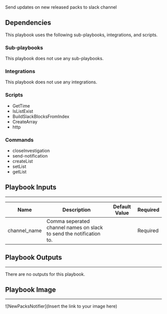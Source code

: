 Send updates on new released packs to slack channel

## Dependencies
This playbook uses the following sub-playbooks, integrations, and scripts.

### Sub-playbooks
This playbook does not use any sub-playbooks.

### Integrations
This playbook does not use any integrations.

### Scripts
* GetTime
* IsListExist
* BuildSlackBlocksFromIndex
* CreateArray
* http

### Commands
* closeInvestigation
* send-notification
* createList
* setList
* getList

## Playbook Inputs
---

| **Name** | **Description** | **Default Value** | **Required** |
| --- | --- | --- | --- |
| channel_name | Comma seperated channel names on slack to send the notification to. |  | Required |

## Playbook Outputs
---
There are no outputs for this playbook.

## Playbook Image
---
![NewPacksNotifier](Insert the link to your image here)